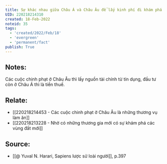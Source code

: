 ```yaml
---
title: Sự khác nhau giữa Châu Á và Châu Âu để lấy kinh phí đi khám phá thế giới
UID: 220218214310
created: 18-Feb-2022
noteid: 35
tags:
  - 'created/2022/Feb/18'
  - 'evergreen'
  - 'permanent/fact'
publish: True
---
```

## Notes:
Các cuộc chinh phạt ở Châu Âu thì lấy nguồn tài chính từ tín dụng, đầu tư còn ở Châu Á thì là tiền thuế.

## Relate:
- [[220218214453 - Các cuộc chinh phạt ở Châu Âu là những thương vụ làm ăn]]
- [[220218213228 - Nhờ có những thương gia mới có sự khám phá các vùng đất mới]]

## Source:
- [[@ Yuval N. Harari, Sapiens lược sử loài người]], p.397


